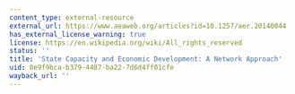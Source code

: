 ```yaml
---
content_type: external-resource
external_url: https://www.aeaweb.org/articles?id=10.1257/aer.20140044
has_external_license_warning: true
license: https://en.wikipedia.org/wiki/All_rights_reserved
status: ''
title: 'State Capacity and Economic Development: A Network Approach'
uid: 0e9f9bca-b379-4487-ba22-7d6d4ff01cfe
wayback_url: ''
---
```

